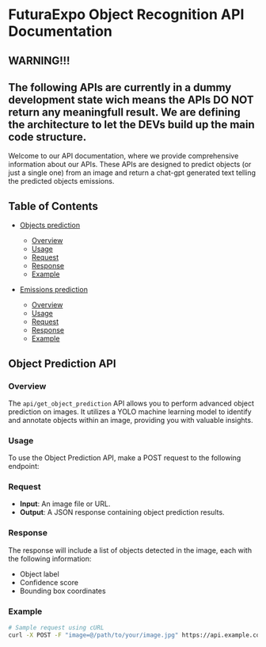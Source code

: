 ﻿# FuturaExpo Object Recognition API Documentation

## WARNING!!!
## The following APIs are currently in a dummy development state wich means the APIs DO NOT return any meaningfull result. We are defining the architecture to let the DEVs build up the main code structure.

Welcome to our API documentation, where we provide comprehensive information about our APIs. These APIs are designed to predict objects (or just a single one) from an image and return a chat-gpt generated text telling the predicted objects emissions.

## Table of Contents
- [Objects prediction](#object-prediction-api)
  - [Overview](#overview)
  - [Usage](#usage)
  - [Request](#request)
  - [Response](#response)
  - [Example](#example)

- [Emissions prediction](#emissions-text-api)
  - [Overview](#overview)
  - [Usage](#usage)
  - [Request](#request)
  - [Response](#response)
  - [Example](#example)

## Object Prediction API
### Overview
The `api/get_object_prediction` API allows you to perform advanced object prediction on images. It utilizes a YOLO machine learning model to identify and annotate objects within an image, providing you with valuable insights.

### Usage
To use the Object Prediction API, make a POST request to the following endpoint:
### Request
- **Input**: An image file or URL.
- **Output**: A JSON response containing object prediction results.

### Response
The response will include a list of objects detected in the image, each with the following information:
- Object label
- Confidence score
- Bounding box coordinates

### Example
```bash
# Sample request using cURL
curl -X POST -F "image=@/path/to/your/image.jpg" https://api.example.com/api/get_object_prediction
